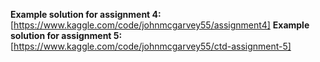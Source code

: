 **Example solution for assignment 4:** [https://www.kaggle.com/code/johnmcgarvey55/assignment4]
**Example solution for assignment 5:** [https://www.kaggle.com/code/johnmcgarvey55/ctd-assignment-5]
